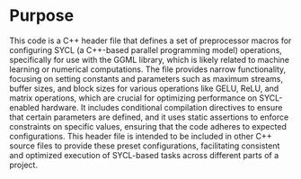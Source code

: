 # Purpose
This code is a C++ header file that defines a set of preprocessor macros for configuring SYCL (a C++-based parallel programming model) operations, specifically for use with the GGML library, which is likely related to machine learning or numerical computations. The file provides narrow functionality, focusing on setting constants and parameters such as maximum streams, buffer sizes, and block sizes for various operations like GELU, ReLU, and matrix operations, which are crucial for optimizing performance on SYCL-enabled hardware. It includes conditional compilation directives to ensure that certain parameters are defined, and it uses static assertions to enforce constraints on specific values, ensuring that the code adheres to expected configurations. This header file is intended to be included in other C++ source files to provide these preset configurations, facilitating consistent and optimized execution of SYCL-based tasks across different parts of a project.
